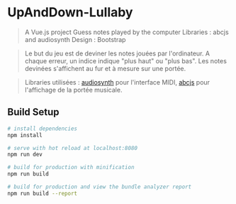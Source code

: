 # UpAndDown-Lullaby

> A Vue.js project
> Guess notes played by the computer
> Libraries : abcjs and audiosynth
> Design : Bootstrap

> Le but du jeu est de deviner les notes jouées par l'ordinateur. A chaque erreur, un indice indique "plus haut" ou "plus bas". Les notes devinées s'affichent au fur et à mesure sur une portée.

> Libraries utilisées : [audiosynth](https://github.com/keithwhor/audiosynth) pour l'interface MIDI, [abcjs](https://github.com/paulrosen/abcjs) pour l'affichage de la portée musicale.


## Build Setup

``` bash
# install dependencies
npm install

# serve with hot reload at localhost:8080
npm run dev

# build for production with minification
npm run build

# build for production and view the bundle analyzer report
npm run build --report
```
